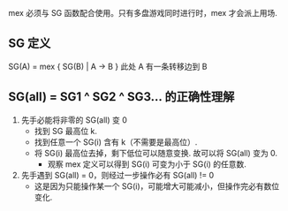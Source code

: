 mex 必须与 SG 函数配合使用。只有多盘游戏同时进行时，mex 才会派上用场.

## SG 定义

SG(A) = mex { SG(B) | A -> B } 此处 A 有一条转移边到 B

## SG(all) = SG1 ^ SG2 ^ SG3... 的正确性理解

1. 先手必能将非零的 SG(all) 变 0
    - 找到 SG 最高位 k.
    - 找到任意一个 SG(i) 含有 k（不需要是最高位）.
    - 将 SG(i) 最高位去掉，剩下低位可以随意变换. 故可以将 SG(all) 变为 0.
        - 观察 mex 定义可以得到 SG(i) 可变为小于 SG(i) 的任意数.
2. 先手遇到 SG(all) = 0，则经过一步操作必有 SG(all) != 0
    - 这是因为只能操作某一个 SG(i)，可能增大可能减小，但操作完必有数位变化.

